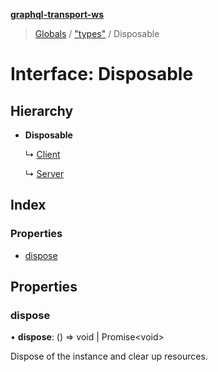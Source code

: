 **[graphql-transport-ws](../README.md)**

> [Globals](../README.md) / ["types"](../modules/_types_.md) / Disposable

# Interface: Disposable

## Hierarchy

* **Disposable**

  ↳ [Client](_client_.client.md)

  ↳ [Server](_server_.server.md)

## Index

### Properties

* [dispose](_types_.disposable.md#dispose)

## Properties

### dispose

•  **dispose**: () => void \| Promise\<void>

Dispose of the instance and clear up resources.
